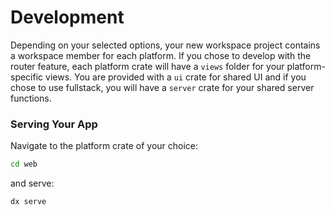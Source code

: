 # Development

Depending on your selected options, your new workspace project contains a workspace member for each platform.
If you chose to develop with the router feature, each platform crate will have a `views` folder for your platform-specific views.
You are provided with a `ui` crate for shared UI and if you chose to use fullstack, you will have a `server` crate for your shared server functions.

### Serving Your App

Navigate to the platform crate of your choice:
```bash
cd web
```

and serve:

```bash
dx serve
```

